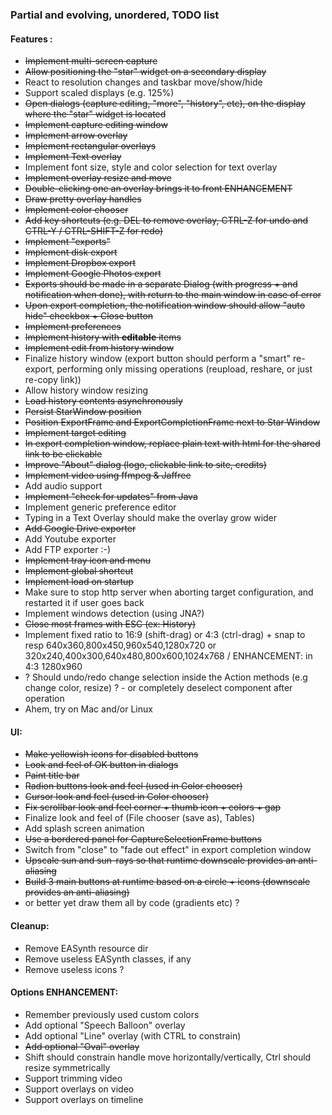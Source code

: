 ### Partial and evolving, unordered, TODO list

#### Features :
 - ~~Implement multi-screen capture~~
 - ~~Allow positioning the "star" widget on a secondary display~~
 - React to resolution changes and taskbar move/show/hide
 - Support scaled displays (e.g. 125%)
 - ~~Open dialogs (capture editing, "more", "history", etc), on the display where the "star" widget is located~~
 - ~~Implement capture editing window~~
 - ~~Implement arrow overlay~~
 - ~~Implement rectangular overlays~~
 - ~~Implement Text overlay~~
 - Implement font size, style and color selection for text overlay
 - ~~Implement overlay resize and move~~
 - ~~Double-clicking one an overlay brings it to front ENHANCEMENT~~
 - ~~Draw pretty overlay handles~~
 - ~~Implement color chooser~~
 - ~~Add key shortcuts (e.g. DEL to remove overlay, CTRL-Z for undo and CTRL-Y / CTRL-SHIFT-Z for redo)~~
 - ~~Implement "exports"~~
 - ~~Implement disk export~~
 - ~~Implement Dropbox export~~
 - ~~Implement Google Photos export~~
 - ~~Exports should be made in a separate Dialog (with progress + and notification when done), with return to the main window in case of error~~
 - ~~Upon export completion, the notification window should allow "auto hide" checkbox + Close button~~
 - ~~Implement preferences~~
 - ~~Implement history with **editable** items~~
 - ~~Implement edit from history window~~
 - Finalize history window (export button should perform a "smart" re-export, performing only missing operations (reupload, reshare, or just re-copy link))
 - Allow history window resizing
 - ~~Load history contents asynchronously~~
 - ~~Persist StarWindow position~~
 - ~~Position ExportFrame and ExportCompletionFrame next to Star Window~~
 - ~~Implement target editing~~
 - ~~In export completion window, replace plain text with html for the shared link to be clickable~~
 - ~~Improve "About" dialog (logo, clickable link to site, credits)~~
 - ~~Implement video using ffmpeg & Jaffree~~
 - Add audio support
 - ~~Implement "check for updates" from Java~~
 - Implement generic preference editor
 - Typing in a Text Overlay should make the overlay grow wider
 - ~~Add Google Drive exporter~~
 - Add Youtube exporter
 - Add FTP exporter :-)
 - ~~Implement tray icon and menu~~
 - ~~Implement global shortcut~~
 - ~~Implement load on startup~~
 - Make sure to stop http server when aborting target configuration, and restarted it if user goes back
 - Implement windows detection (using JNA?)
 - ~~Close most frames with ESC (ex: History)~~
 - Implement fixed ratio to 16:9 (shift-drag) or 4:3 (ctrl-drag) + snap to resp 640x360,800x450,960x540,1280x720 or 320x240,400x300,640x480,800x600,1024x768 / ENHANCEMENT: in 4:3 1280x960
 - ? Should undo/redo change selection inside the Action methods (e.g change color, resize) ? - or completely deselect component after operation
 - Ahem, try on Mac and/or Linux

#### UI:
 - ~~Make yellowish icons for disabled buttons~~
 - ~~Look and feel of OK button in dialogs~~
 - ~~Paint title bar~~
 - ~~Radion buttons look and feel (used in Color chooser)~~
 - ~~Cursor look and feel (used in Color chooser)~~
 - ~~Fix scrollbar look and feel corner + thumb icon + colors + gap~~
 - Finalize look and feel of (File chooser (save as), Tables)
 - Add splash screen animation
 - ~~Use a bordered panel for CaptureSelectionFrame buttons~~
 - Switch from "close" to "fade out effect" in export completion window
 - ~~Upscale sun and sun-rays so that runtime downscale provides an anti-aliasing~~ 
 - ~~Build 3 main buttons at runtime based on a circle + icons (downscale provides an anti-aliasing)~~
 - or better yet draw them all by code (gradients etc) ?

#### Cleanup:
 - Remove EASynth resource dir
 - Remove useless EASynth classes, if any
 - Remove useless icons ?

#### Options ENHANCEMENT:
 - Remember previously used custom colors
 - Add optional "Speech Balloon" overlay
 - Add optional "Line" overlay (with CTRL to constrain)
 - ~~Add optional "Oval" overlay~~
 - Shift should constrain handle move horizontally/vertically, Ctrl should resize symmetrically
 - Support trimming video
 - Support overlays on video
 - Support overlays on timeline


